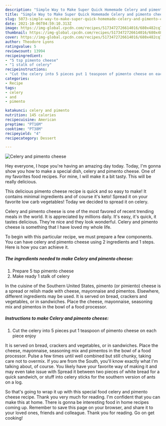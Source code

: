 ```yaml
---
description: "Simple Way to Make Super Quick Homemade Celery and pimento cheese"
title: "Simple Way to Make Super Quick Homemade Celery and pimento cheese"
slug: 5073-simple-way-to-make-super-quick-homemade-celery-and-pimento-cheese
date: 2021-10-06T04:59:10.313Z
image: https://img-global.cpcdn.com/recipes/5173472726614016/680x482cq70/celery-and-pimento-cheese-recipe-main-photo.jpg
thumbnail: https://img-global.cpcdn.com/recipes/5173472726614016/680x482cq70/celery-and-pimento-cheese-recipe-main-photo.jpg
cover: https://img-global.cpcdn.com/recipes/5173472726614016/680x482cq70/celery-and-pimento-cheese-recipe-main-photo.jpg
author: Theodore Lyons
ratingvalue: 5
reviewcount: 13994
recipeingredient:
- "5 tsp pimento cheese"
- "1 stalk of celery"
recipeinstructions:
- "Cut the celery into 5 pieces put 1 teaspoon of pimento cheese on each piece enjoy"
categories:
- Recipe
tags:
- celery
- and
- pimento

katakunci: celery and pimento 
nutrition: 145 calories
recipecuisine: American
preptime: "PT16M"
cooktime: "PT38M"
recipeyield: "4"
recipecategory: Dessert

---
```



![Celery and pimento cheese](https://img-global.cpcdn.com/recipes/5173472726614016/680x482cq70/celery-and-pimento-cheese-recipe-main-photo.jpg)

Hey everyone, I hope you're having an amazing day today. Today, I'm gonna show you how to make a special dish, celery and pimento cheese. One of my favorites food recipes. For mine, I will make it a bit tasty. This will be really delicious.

This delicious pimento cheese recipe is quick and so easy to make! It contains minimal ingredients and of course it&#39;s keto! Spread it on your favorite low carb vegetables! Today we decided to spread it on celery.

Celery and pimento cheese is one of the most favored of recent trending meals in the world. It is appreciated by millions daily. It's easy, it's quick, it tastes delicious. They're nice and they look wonderful. Celery and pimento cheese is something that I have loved my whole life.


To begin with this particular recipe, we must prepare a few components. You can have celery and pimento cheese using 2 ingredients and 1 steps. Here is how you can achieve it.

<!--inarticleads1-->

##### The ingredients needed to make Celery and pimento cheese:

1. Prepare 5 tsp pimento cheese
1. Make ready 1 stalk of celery


In the cuisine of the Southern United States, pimento (or pimiento) cheese is a spread or relish made with cheese, mayonnaise and pimentos. Elsewhere, different ingredients may be used. It is served on bread, crackers and vegetables, or in sandwiches. Place the cheese, mayonnaise, seasoning mix and pimentos in the bowl of a food processor. 

<!--inarticleads2-->

##### Instructions to make Celery and pimento cheese:

1. Cut the celery into 5 pieces put 1 teaspoon of pimento cheese on each piece enjoy


It is served on bread, crackers and vegetables, or in sandwiches. Place the cheese, mayonnaise, seasoning mix and pimentos in the bowl of a food processor. Pulse a few times until well combined but still chunky, taking care not to overmix. If you are from the South, you&#39;ll know exactly what I&#39;m talking about, of course. You likely have your favorite way of making it and may even take issue with Spread it between two pieces of white bread for a quick sandwich, or stuff into celery sticks for the southern version of ants on a log. 

So that's going to wrap it up with this special food celery and pimento cheese recipe. Thank you very much for reading. I'm confident that you can make this at home. There is gonna be interesting food in home recipes coming up. Remember to save this page on your browser, and share it to your loved ones, friends and colleague. Thank you for reading. Go on get cooking!
